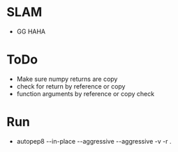 # SLAM
- GG HAHA

# ToDo
- Make sure numpy returns are copy
- check for return by reference or copy
- function arguments by reference or copy check


# Run
- autopep8 --in-place --aggressive --aggressive -v -r .
